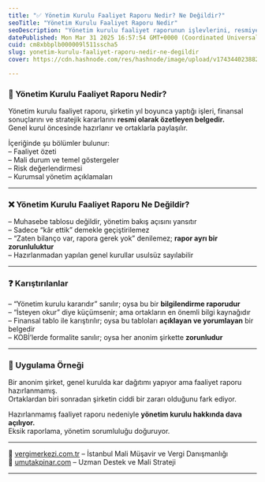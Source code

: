 ```yaml
---
title: "✅ Yönetim Kurulu Faaliyet Raporu Nedir? Ne Değildir?"
seoTitle: "Yönetim Kurulu Faaliyet Raporu Nedir"
seoDescription: "Yönetim kurulu faaliyet raporunun işlevlerini, resmiyetini ve gerekliliklerini açıklayan bilgilendirici rehber"
datePublished: Mon Mar 31 2025 16:57:54 GMT+0000 (Coordinated Universal Time)
cuid: cm8xbbplb000009l511sscha5
slug: yonetim-kurulu-faaliyet-raporu-nedir-ne-degildir
cover: https://cdn.hashnode.com/res/hashnode/image/upload/v1743440238827/1d9ef4cb-de44-4a0d-a12e-25c46ffca430.png

---
```


### 🔹 Yönetim Kurulu Faaliyet Raporu Nedir?

Yönetim kurulu faaliyet raporu, şirketin yıl boyunca yaptığı işleri, finansal sonuçlarını ve stratejik kararlarını **resmi olarak özetleyen belgedir.**  
Genel kurul öncesinde hazırlanır ve ortaklarla paylaşılır.

İçeriğinde şu bölümler bulunur:  
– Faaliyet özeti  
– Mali durum ve temel göstergeler  
– Risk değerlendirmesi  
– Kurumsal yönetim açıklamaları

---

### ❌ Yönetim Kurulu Faaliyet Raporu Ne Değildir?

– Muhasebe tablosu değildir, yönetim bakış açısını yansıtır  
– Sadece “kâr ettik” demekle geçiştirilemez  
– “Zaten bilanço var, rapora gerek yok” denilemez; **rapor ayrı bir zorunluluktur**  
– Hazırlanmadan yapılan genel kurullar usulsüz sayılabilir

---

### ❓ Karıştırılanlar

– “Yönetim kurulu kararıdır” sanılır; oysa bu bir **bilgilendirme raporudur**  
– “İsteyen okur” diye küçümsenir; ama ortakların en önemli bilgi kaynağıdır  
– Finansal tablo ile karıştırılır; oysa bu tabloları **açıklayan ve yorumlayan** bir belgedir  
– KOBİ’lerde formalite sanılır; oysa her anonim şirkette **zorunludur**

---

### 🧠 Uygulama Örneği

Bir anonim şirket, genel kurulda kar dağıtımı yapıyor ama faaliyet raporu hazırlanmamış.  
Ortaklardan biri sonradan şirketin ciddi bir zararı olduğunu fark ediyor.

Hazırlanmamış faaliyet raporu nedeniyle **yönetim kurulu hakkında dava açılıyor.**  
Eksik raporlama, yönetim sorumluluğu doğuruyor.

---

📎 [vergimerkezi.com.tr](https://vergimerkezi.com.tr) – İstanbul Mali Müşavir ve Vergi Danışmanlığı  
📎 [umutakpinar.com](https://umutakpinar.com) – Uzman Destek ve Mali Strateji

---